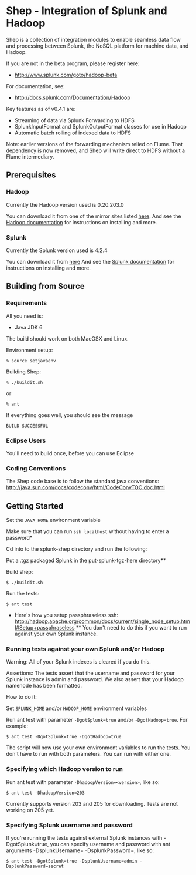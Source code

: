 
Shep - Integration of Splunk and Hadoop
=======================================

Shep is a collection of integration modules to enable
seamless data flow and processing between Splunk, the
NoSQL platform for machine data, and Hadoop.

If you are not in the beta program, please register here:

* http://www.splunk.com/goto/hadoop-beta

For documentation, see:

* http://docs.splunk.com/Documentation/Hadoop

Key features as of v0.4.1 are:

* Streaming of data via Splunk Forwarding to HDFS
* SplunkInputFormat and SplunkOutputFormat classes for use in Hadoop
* Automatic batch rolling of indexed data to HDFS

Note: earlier versions of the forwarding mechanism relied on
Flume. That dependency is now removed, and Shep will write
direct to HDFS without a Flume intermediary.

Prerequisites
-------------

### Hadoop

Currently the Hadoop version used is 0.20.203.0

You can download it from one of the mirror sites listed [here][hadoop-download].
And see the [Hadoop documentation][] for instructions on installing and more.

[hadoop-download]:http://www.apache.org/dyn/closer.cgi?path=hadoop/core/hadoop-0.20.203.0/hadoop-0.20.203.0rc1.tar.gz
[Hadoop documentation]:http://hadoop.apache.org/common/docs/r0.20.203.0/

### Splunk

Currently the Splunk version used is 4.2.4

You can download it from [here][splunk-download]
And see the [Splunk documentation][] for instructions on installing and more.

[Splunk documentation]:http://docs.splunk.com/Documentation/Splunk/latest/User
[splunk-download]:http://www.splunk.com/download


Building from Source
--------------------

### Requirements

All you need is:

* Java JDK 6

The build should work on both MacOSX and Linux.

Environment setup:

	% source setjavaenv

Building Shep:

	% ./buildit.sh

or

	% ant

If everything goes well, you should see the message

	BUILD SUCCESSFUL

### Eclipse Users

You'll need to build once, before you can use Eclipse

### Coding Conventions

The Shep code base is to follow the standard java conventions:
http://java.sun.com/docs/codeconv/html/CodeConvTOC.doc.html

Getting Started
---------------

Set the `JAVA_HOME` environment variable

Make sure that you can run `ssh localhost` without having to enter a password*

Cd into to the splunk-shep directory and run the following:

Put a .tgz packaged Splunk in the put-splunk-tgz-here directory**

Build shep:

	$ ./buildit.sh

Run the tests:

	$ ant test

* Here's how you setup passphraseless ssh: http://hadoop.apache.org/common/docs/current/single_node_setup.html#Setup+passphraseless
** You don't need to do this if you want to run against your own Splunk instance.

### Running tests against your own Splunk and/or Hadoop

Warning: All of your Splunk indexes is cleared if you do this.

Assertions: The tests assert that the username and password for your Splunk instance is admin and password. We also assert that your Hadoop namenode has been formatted.

How to do it:

Set `SPLUNK_HOME` and/or `HADOOP_HOME` environment variables

Run ant test with parameter `-DgotSplunk=true` and/or `-DgotHadoop=true`. For example:

	$ ant test -DgotSplunk=true -DgotHadoop=true

The script will now use your own environment variables to run the tests. You don't have to run with both parameters. You can run with either one.

### Specifying which Hadoop version to run

Run ant test with parameter `-DhadoopVersion=<version>`, like so:

	$ ant test -DhadoopVersion=203

Currently supports version 203 and 205 for downloading. Tests are not working on 205 yet.

### Specifying Splunk username and password

If you're running the tests against external Splunk instances with -DgotSplunk=true, you can specify username and password with ant arguments -DsplunkUsername=<username> -DsplunkPassword=<password>, like so:

	$ ant test -DgotSplunk=true -DsplunkUsername=admin -DsplunkPassword=secret
